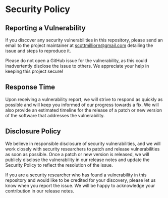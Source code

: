 # Security Policy

## Reporting a Vulnerability

If you discover any security vulnerabilities in this repository, please send an email to the project maintainer at scottmilliorn@gmail.com detailing the issue and steps to reproduce it.

Please do not open a GitHub issue for the vulnerability, as this could inadvertently disclose the issue to others. We appreciate your help in keeping this project secure!

## Response Time

Upon receiving a vulnerability report, we will strive to respond as quickly as possible and will keep you informed of our progress towards a fix. We will also provide an estimated timeline for the release of a patch or new version of the software that addresses the vulnerability.

## Disclosure Policy

We believe in responsible disclosure of security vulnerabilities, and we will work closely with security researchers to patch and release vulnerabilities as soon as possible. Once a patch or new version is released, we will publicly disclose the vulnerability in our release notes and update the Security Policy to reflect the resolution of the issue.

If you are a security researcher who has found a vulnerability in this repository and would like to be credited for your discovery, please let us know when you report the issue. We will be happy to acknowledge your contribution in our release notes.
